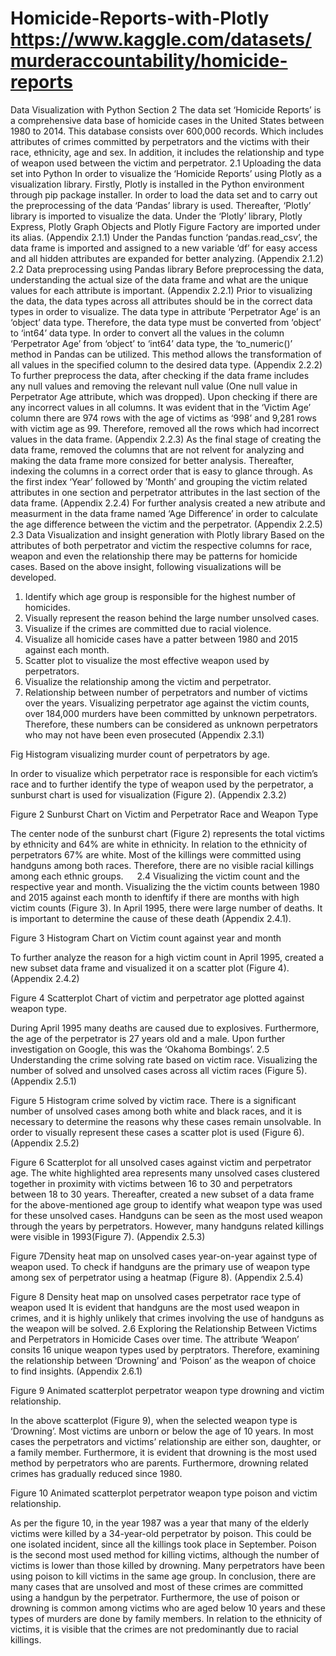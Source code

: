 # Homicide-Reports-with-Plotly https://www.kaggle.com/datasets/murderaccountability/homicide-reports
Data Visualization with Python
Section 2
The data set ‘Homicide Reports’ is a comprehensive data base of homicide cases in the United States between 1980 to 2014. This database consists over 600,000 records. Which includes attributes of crimes committed by perpetrators and the victims with their race, ethnicity, age and sex. In addition, it includes the relationship and type of weapon used between the victim and perpetrator. 
2.1 Uploading the data set into Python
In order to visualize the ‘Homicide Reports’ using Plotly as a visualization library. Firstly, Plotly is installed in the Python environment through pip package installer. 
In order to load the data set and to carry out the preprocessing of the data ‘Pandas’ library is used. Thereafter, ‘Plotly’ library is imported to visualize the data. Under the ‘Plotly’ library, Plotly Express, Plotly Graph Objects and Plotly Figure Factory are imported under its alias. (Appendix 2.1.1)
Under the Pandas function ‘pandas.read_csv’, the data frame is imported and assigned to a new variable ‘df’ for easy access and all hidden attributes are expanded for better analyzing. (Appendix 2.1.2)
2.2 Data preprocessing using Pandas library
Before preprocessing the data, understanding the actual size of the data frame and what are the unique values for each attribute is important. (Appendix 2.2.1)
Prior to visualizing the data, the data types across all attributes should be in the correct data types in order to visualize. The data type in attribute ‘Perpetrator Age’ is an ‘object’ data type. Therefore, the data type must be converted from ‘object’ to ‘int64’ data type. 
In order to convert all the values in the column ‘Perpetrator Age’ from ‘object’ to ‘int64’ data type, the ‘to_numeric()’ method in Pandas can be utilized. This method allows the transformation of all values in the specified column to the desired data type. (Appendix 2.2.2)
To further preprocess the data, after checking if the data frame includes any null values and removing the relevant null value (One null value in Perpetrator Age attribute, which was dropped). 
Upon checking if there are any incorrect values in all columns. It was evident that in the ‘Victim Age’ column there are 974 rows with the age of victims as ‘998’ and 9,281 rows with victim age as 99. Therefore, removed all the rows which had incorrect values in the data frame. (Appendix 2.2.3)
As the final stage of creating the data frame, removed the columns that are not relvent for analyzing  and making the data frame more consized for better analysis. Thereafter, indexing the columns in a correct order that is easy to glance through. As the first index ‘Year’ followed by ’Month’ and grouping the victim related attributes in one section and perpetrator attributes in the last section of the data frame. (Appendix 2.2.4)
For further analysis created a new atribute and measurment in the data frame named ‘Age Difference’ in order to calculate the age difference between the victim and the perpetrator. (Appendix 2.2.5) 
2.3 Data Visualization and insight generation with Plotly library
Based on the attributes of both perpetrator and victim the respective columns for race, weapon and even the relationship there may be patterns for homicide cases. Based on the above insight, following visualizations will be developed. 
1.	Identify which age group is responsible for the highest number of homicides.
2.	Visually represent the reason behind the large number unsolved cases.
3.	Visualize if the crimes are committed due to racial violence.
4.	Visualize all homicide cases have a patter between 1980 and 2015 against each month.
5.	Scatter plot to visualize the most effective weapon used by perpetrators. 
6.	Visualize the relationship among the victim and perpetrator. 
7.	Relationship between number of perpetrators and number of victims over the years. 
Visualizing perpetrator age against the victim counts, over 184,000 murders have been committed by unknown perpetrators. Therefore, these numbers can be considered as unknown perpetrators who may not have been even prosecuted (Appendix 2.3.1)

Fig Histogram visualizing murder count of perpetrators by age.

In order to visualize which perpetrator race is responsible for each victim’s race and to further identify the type of weapon used by the perpetrator, a sunburst chart is used for visualization (Figure 2). (Appendix 2.3.2)
 
Figure 2 Sunburst Chart on Victim and Perpetrator Race and Weapon Type

The center node of the sunburst chart (Figure 2) represents the total victims by ethnicity and 64% are white in ethnicity. In relation to the ethnicity of perpetrators 67% are white.  Most of the killings were committed using handguns among both races. Therefore, there are no visible racial killings among each ethnic groups.
 
2.4 Visualizing the victim count and the respective year and month.
Visualizing the the victim counts between 1980 and 2015 against each month to idenftify if there are months with high victim counts (Figure 3). 
In April 1995, there were large number of deaths. It is important to determine the cause of these death (Appendix 2.4.1).
 
Figure 3 Histogram Chart on Victim count against year and month

To further analyze the reason for a high victim count in April 1995, created a new subset data frame and visualized it on a scatter plot (Figure 4). (Appendix 2.4.2)
 
Figure 4 Scatterplot Chart of victim and perpetrator age plotted against weapon type.

During April 1995 many deaths are caused due to explosives. Furthermore, the age of the perpetrator is 27 years old and a male. Upon further investigation on Google, this was the ‘Okahoma Bombings’.
2.5 Understanding the crime solving rate based on victim race. 
Visualizing the number of solved and unsolved cases across all victim races (Figure 5). (Appendix 2.5.1)
 
Figure 5 Histogram crime solved by victim race.
There is a significant number of unsolved cases among both white and black races, and it is necessary to determine the reasons why these cases remain unsolvable.
 In order to visually represent these cases a scatter plot is used (Figure 6). (Appendix 2.5.2)
 
Figure 6 Scatterplot for all unsolved cases against victim and perpetrator age.
The white highlighted area represents many unsolved cases clustered together in proximity with victims between 16 to 30 and perpetrators between 18 to 30 years. 
Thereafter, created a new subset of a data frame for the above-mentioned age group to identify what weapon type was used for these unsolved cases. Handguns can be seen as the most used weapon through the years by perpetrators. However, many handguns related killings were visible in 1993(Figure 7). (Appendix 2.5.3)

 
Figure 7Density heat map on unsolved cases year-on-year against type of weapon used.
To check if handguns are the primary use of weapon type among sex of perpetrator using a heatmap (Figure 8). (Appendix 2.5.4)
 
Figure 8 Density heat map on unsolved cases perpetrator race type of weapon used
It is evident that handguns are the most used weapon in crimes, and it is highly unlikely that crimes involving the use of handguns as the weapon will be solved.
2.6 Exploring the Relationship Between Victims and Perpetrators in Homicide Cases over time. 
The attribute ‘Weapon’ consits 16 unique weapon types used by perptrators. Therefore, examining the relationship between ‘Drowning’ and ‘Poison’ as the weapon of choice to find insights. (Appendix 2.6.1)
 
Figure 9 Animated scatterplot perpetrator weapon type drowning and victim relationship.

In the above scatterplot (Figure 9), when the selected weapon type is ‘Drowning’. Most victims are unborn or below the age of 10 years. In most cases the perpetrators and victims’ relationship are either son, daughter, or a family member. Furthermore, it is evident that drowning is the most used method by perpetrators who are parents. Furthermore, drowning related crimes has gradually reduced since 1980. 
 
Figure 10 Animated scatterplot perpetrator weapon type poison and victim relationship.

As per the figure 10, in the year 1987 was a year that many of the elderly victims were killed by a 34-year-old perpetrator by poison. This could be one isolated incident, since all the killings took place in September. 
Poison is the second most used method for killing victims, although the number of victims is lower than those killed by drowning. Many perpetrators have been using poison to kill victims in the same age group.
In conclusion, there are many cases that are unsolved and most of these crimes are committed using a handgun by the perpetrator. Furthermore, the use of poison or drowning is common among victims who are aged below 10 years and these types of murders are done by family members. In relation to the ethnicity of victims, it is visible that the crimes are not predominantly due to racial killings. 
